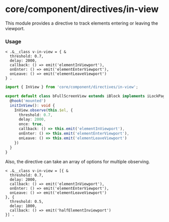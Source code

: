 # core/component/directives/in-view

This module provides a directive to track elements entering or leaving the viewport.

### Usage

```
< .&__class v-in-view = { &
  threshold: 0.7,
  delay: 2000,
  callback: () => emit('elementInViewport'),
  onEnter: () => emit('elementEnterViewport'),
  onLeave: () => emit('elementLeaveViewport')
} .
```

```ts
import { InView } from 'core/component/directives/in-view';

export default class bFullScreenView extends iBlock implements iLockPageScroll {
  @hook('mounted')
  initInView(): void {
    InView.observe(this.$el, {
      threshold: 0.7,
      delay: 2000,
      once: true,
      callback: () => this.emit('elementInViewport'),
      onEnter: () => this.emit('elementEnterViewport'),
      onLeave: () => this.emit('elementLeaveViewport')
    })
  }
}
```

Also, the directive can take an array of options for multiple observing.

```
< .&__class v-in-view = [{ &
  threshold: 0.7,
  delay: 2000,
  callback: () => emit('elementInViewport'),
  onEnter: () => emit('elementEnterViewport'),
  onLeave: () => emit('elementLeaveViewport')
}, {
  threshold: 0.5,
  delay: 1000,
  callback: () => emit('halfElementInviewport')
}] .
```
